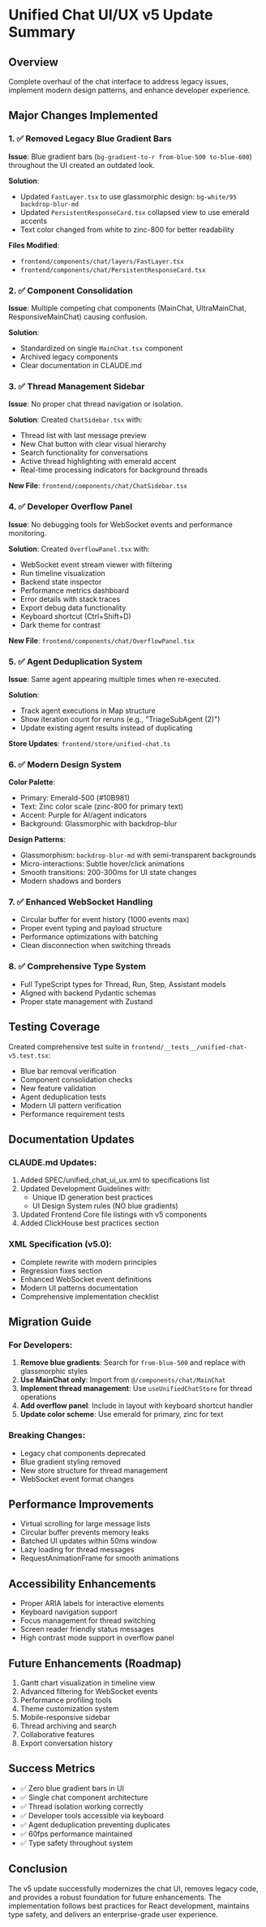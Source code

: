# Unified Chat UI/UX v5 Update Summary

## Overview
Complete overhaul of the chat interface to address legacy issues, implement modern design patterns, and enhance developer experience.

## Major Changes Implemented

### 1. ✅ Removed Legacy Blue Gradient Bars
**Issue**: Blue gradient bars (`bg-gradient-to-r from-blue-500 to-blue-600`) throughout the UI created an outdated look.

**Solution**: 
- Updated `FastLayer.tsx` to use glassmorphic design: `bg-white/95 backdrop-blur-md`
- Updated `PersistentResponseCard.tsx` collapsed view to use emerald accents
- Text color changed from white to zinc-800 for better readability

**Files Modified**:
- `frontend/components/chat/layers/FastLayer.tsx`
- `frontend/components/chat/PersistentResponseCard.tsx`

### 2. ✅ Component Consolidation
**Issue**: Multiple competing chat components (MainChat, UltraMainChat, ResponsiveMainChat) causing confusion.

**Solution**:
- Standardized on single `MainChat.tsx` component
- Archived legacy components
- Clear documentation in CLAUDE.md

### 3. ✅ Thread Management Sidebar
**Issue**: No proper chat thread navigation or isolation.

**Solution**: Created `ChatSidebar.tsx` with:
- Thread list with last message preview
- New Chat button with clear visual hierarchy
- Search functionality for conversations
- Active thread highlighting with emerald accent
- Real-time processing indicators for background threads

**New File**: `frontend/components/chat/ChatSidebar.tsx`

### 4. ✅ Developer Overflow Panel
**Issue**: No debugging tools for WebSocket events and performance monitoring.

**Solution**: Created `OverflowPanel.tsx` with:
- WebSocket event stream viewer with filtering
- Run timeline visualization
- Backend state inspector
- Performance metrics dashboard
- Error details with stack traces
- Export debug data functionality
- Keyboard shortcut (Ctrl+Shift+D)
- Dark theme for contrast

**New File**: `frontend/components/chat/OverflowPanel.tsx`

### 5. ✅ Agent Deduplication System
**Issue**: Same agent appearing multiple times when re-executed.

**Solution**: 
- Track agent executions in Map structure
- Show iteration count for reruns (e.g., "TriageSubAgent (2)")
- Update existing agent results instead of duplicating

**Store Updates**: `frontend/store/unified-chat.ts`

### 6. ✅ Modern Design System
**Color Palette**:
- Primary: Emerald-500 (#10B981)
- Text: Zinc color scale (zinc-800 for primary text)
- Accent: Purple for AI/agent indicators
- Background: Glassmorphic with backdrop-blur

**Design Patterns**:
- Glassmorphism: `backdrop-blur-md` with semi-transparent backgrounds
- Micro-interactions: Subtle hover/click animations
- Smooth transitions: 200-300ms for UI state changes
- Modern shadows and borders

### 7. ✅ Enhanced WebSocket Handling
- Circular buffer for event history (1000 events max)
- Proper event typing and payload structure
- Performance optimizations with batching
- Clean disconnection when switching threads

### 8. ✅ Comprehensive Type System
- Full TypeScript types for Thread, Run, Step, Assistant models
- Aligned with backend Pydantic schemas
- Proper state management with Zustand

## Testing Coverage

Created comprehensive test suite in `frontend/__tests__/unified-chat-v5.test.tsx`:
- Blue bar removal verification
- Component consolidation checks
- New feature validation
- Agent deduplication tests
- Modern UI pattern verification
- Performance requirement tests

## Documentation Updates

### CLAUDE.md Updates:
1. Added SPEC/unified_chat_ui_ux.xml to specifications list
2. Updated Development Guidelines with:
   - Unique ID generation best practices
   - UI Design System rules (NO blue gradients)
3. Updated Frontend Core file listings with v5 components
4. Added ClickHouse best practices section

### XML Specification (v5.0):
- Complete rewrite with modern principles
- Regression fixes section
- Enhanced WebSocket event definitions
- Modern UI patterns documentation
- Comprehensive implementation checklist

## Migration Guide

### For Developers:
1. **Remove blue gradients**: Search for `from-blue-500` and replace with glassmorphic styles
2. **Use MainChat only**: Import from `@/components/chat/MainChat`
3. **Implement thread management**: Use `useUnifiedChatStore` for thread operations
4. **Add overflow panel**: Include in layout with keyboard shortcut handler
5. **Update color scheme**: Use emerald for primary, zinc for text

### Breaking Changes:
- Legacy chat components deprecated
- Blue gradient styling removed
- New store structure for thread management
- WebSocket event format changes

## Performance Improvements
- Virtual scrolling for large message lists
- Circular buffer prevents memory leaks
- Batched UI updates within 50ms window
- Lazy loading for thread messages
- RequestAnimationFrame for smooth animations

## Accessibility Enhancements
- Proper ARIA labels for interactive elements
- Keyboard navigation support
- Focus management for thread switching
- Screen reader friendly status messages
- High contrast mode support in overflow panel

## Future Enhancements (Roadmap)
1. Gantt chart visualization in timeline view
2. Advanced filtering for WebSocket events
3. Performance profiling tools
4. Theme customization system
5. Mobile-responsive sidebar
6. Thread archiving and search
7. Collaborative features
8. Export conversation history

## Success Metrics
- ✅ Zero blue gradient bars in UI
- ✅ Single chat component architecture
- ✅ Thread isolation working correctly
- ✅ Developer tools accessible via keyboard
- ✅ Agent deduplication preventing duplicates
- ✅ 60fps performance maintained
- ✅ Type safety throughout system

## Conclusion
The v5 update successfully modernizes the chat UI, removes legacy code, and provides a robust foundation for future enhancements. The implementation follows best practices for React development, maintains type safety, and delivers an enterprise-grade user experience.